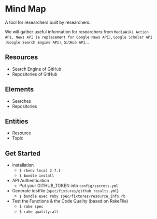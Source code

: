 # Mind Map

A tool for researchers built by researchers.

We will gather useful information for researchers from `MediaWiki Action API, News API (a replacement for Google News API)`, `Google Scholar API (Google Search Engine API)`, `GitHub API`...



## Resources

* Search Engine of GitHub
* Repositories of GitHub


## Elements

* Searches
* Repositories


## Entities

* Resource
* Topic


## Get Started

* Installation
  * `$ rbenv local 2.7.1`
  * `$ bundle install`
* API Authentication
  * Put your GITHUB_TOKEN into `config/secrets.yml`
* Generate testfile (`spec/fixtures/github_results.yml`)
  * `$ bundle exec ruby spec/fixtures/resource_info.rb`
* Test the Functions & the Code Quality (based on RakeFile)
  * `$ rake spec`
  * `$ rake quality:all`

